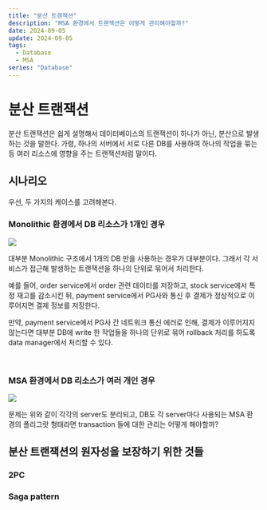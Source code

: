 ```yaml
---
title: "분산 트랜잭션"
description: "MSA 환경에서 트랜잭션은 어떻게 관리해야할까?"
date: 2024-09-05
update: 2024-09-05
tags:
  - Database
  - MSA
series: "Database"
---
```


# 분산 트랜잭션
분산 트랜잭션은 쉽게 설명해서 데이터베이스의 트랜잭션이 하나가 아닌, 분산으로 발생하는 것을 말한다.
가령, 하나의 서버에서 서로 다른 DB를 사용하여 하나의 작업을 묶는 등 여러 리소스에 영향을 주는 트랜잭션처럼 말이다.

## 시나리오
우선, 두 가지의 케이스를 고려해본다. 

### Monolithic 환경에서 DB 리소스가 1개인 경우

![](https://velog.velcdn.com/images/eeeasy-code/post/1a954338-a60d-469d-9b98-b15800396359/image.png)

대부분 Monolithic 구조에서 1개의 DB 만을 사용하는 경우가 대부분이다. 그래서 각 서비스가 접근해 발생하는 트랜잭션을 하나의 단위로 묶어서 처리한다.

예를 들어, order service에서 order 관련 데이터를 저장하고, stock service에서 특정 재고를 감소시킨 뒤, payment service에서 PG사와 통신 후 결제가 정상적으로 이루어지면 결제 정보를 저장한다.

만약, payment service에서 PG사 간 네트워크 통신 에러로 인해, 결제가 이루어지지 않는다면 대부분 DB에 write 한 작업들을 하나의 단위로 묶어 rollback 처리를 하도록 data manager에서 처리할 수 있다.

<br>

### MSA 환경에서 DB 리소스가 여러 개인 경우

![](https://velog.velcdn.com/images/eeeasy-code/post/3cfd7cc0-3473-4f93-a95b-9c54eb91cfb3/image.png)


문제는 위와 같이 각각의 server도 분리되고, DB도 각 server마다 사용되는 MSA 환경의 폴리그랏 형태라면 transaction 들에 대한 관리는 어떻게 해야할까?

## 분산 트랜잭션의 원자성을 보장하기 위한 것들

### 2PC

### Saga pattern